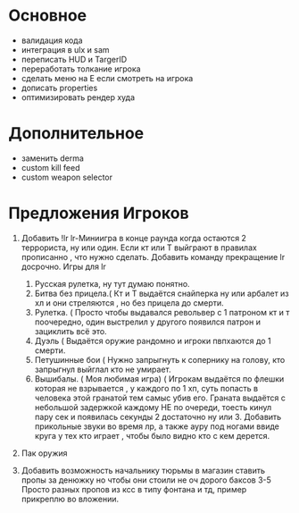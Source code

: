 # Основное
- валидация кода
- интеграция в ulx и sam
- переписать HUD и TargerID
- переработать толкание игрока
- сделать меню на E если смотреть на игрока
- дописать properties
- оптимизировать рендер худа

# Дополнительное
- заменить derma
- custom kill feed
- custom weapon selector

# Предложения Игроков
1. Добавить !lr
lr-Миниигра в конце раунда когда остаются 2 террориста, ну или один.
Если кт или Т выйграют в правилах прописанно , что нужно сделать.
Добавить команду прекращение lr досрочно.
Игры для lr
    1. Русская рулетка, ну тут думаю понятно.
    2. Битва без прицела.( Кт и Т выдаётся снайперка ну или арбалет из хл и они стреляются , но без прицела до смерти.
    3. Рулетка. ( Просто чтобы выдавался револьвер с 1 патроном кт и т поочередно, один выстрелил у другого появился патрон и зациклить всё это.
    4. Дуэль ( Выдаётся оружие рандомно и игроки пвпхаются до 1 смерти.
    5. Петушинные бои ( Нужно запрыгнуть к сопернику на голову, кто запрыгнул выйглал кто не умирает.
    6. Вышибалы. ( Моя любимая игра) ( Игрокам выдаётся по флешки которая не взрывается , у каждого по 1 хп, суть попасть в человека этой гранатой тем самыс убив его. Граната выдаётся с небольшой задержкой каждому НЕ по очереди, тоесть кинул пару сек и появилась секунды 2 достаточно ну или 3.
    Добавить прикольные звуки во время лр, а также ауру под ногами ввиде круга у тех кто играет , чтобы было видно кто с кем дерется.

2. Пак оружия

4. Добавить возможность начальнику тюрьмы в магазин ставить пропы за денюжку но чтобы они стоили не оч дорого баксов 3-5
Просто разных пропов из ксс в типу фонтана и тд, пример прикреплю во вложении.

